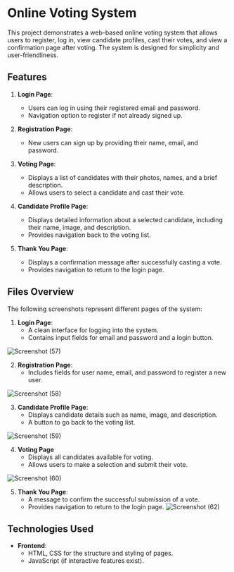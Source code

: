 


# Online Voting System

This project demonstrates a web-based online voting system that allows users to register, log in, view candidate profiles, cast their votes, and view a confirmation page after voting. The system is designed for simplicity and user-friendliness.

## Features

1. **Login Page**:
   - Users can log in using their registered email and password.
   - Navigation option to register if not already signed up.

2. **Registration Page**:
   - New users can sign up by providing their name, email, and password.

3. **Voting Page**:
   - Displays a list of candidates with their photos, names, and a brief description.
   - Allows users to select a candidate and cast their vote.

4. **Candidate Profile Page**:
   - Displays detailed information about a selected candidate, including their name, image, and description.
   - Provides navigation back to the voting list.

5. **Thank You Page**:
   - Displays a confirmation message after successfully casting a vote.
   - Provides navigation to return to the login page.

## Files Overview

The following screenshots represent different pages of the system:

1. **Login Page**:
   - A clean interface for logging into the system.
   - Contains input fields for email and password and a login button.

![Screenshot (57)](https://github.com/user-attachments/assets/19d30370-269e-4498-ab8a-c5ec06b6c062)


2. **Registration Page**:
   - Includes fields for user name, email, and password to register a new user.

![Screenshot (58)](https://github.com/user-attachments/assets/9ec3d4fa-2408-46dc-aadc-b6cd1b0d985f)



3. **Candidate Profile Page**:
   - Displays candidate details such as name, image, and description.
   - A button to go back to the voting list.

![Screenshot (59)](https://github.com/user-attachments/assets/822895d7-bba9-4ce2-8e40-568405cdd6ca)



4. **Voting Page** 
   - Displays all candidates available for voting.
   - Allows users to make a selection and submit their vote.

![Screenshot (60)](https://github.com/user-attachments/assets/ee0a0ab9-60b9-4e22-bd40-6f5985e0184f)



5. **Thank You Page**:
   - A message to confirm the successful submission of a vote.
   - Provides navigation to return to the login page.
![Screenshot (62)](https://github.com/user-attachments/assets/eaa3e0e4-290f-4ae1-b4f9-70868d43fe1e)


## Technologies Used

- **Frontend**:
  - HTML, CSS for the structure and styling of pages.
  - JavaScript (if interactive features exist).


